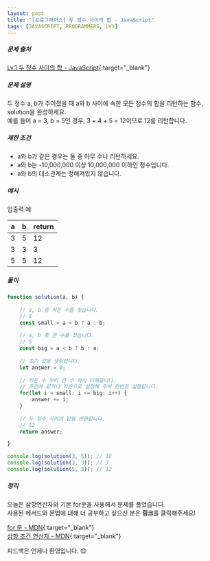 ```yaml
---
layout: post
title: "[프로그래머스] 두 정수 사이의 합 - JavaScript"
tags: [JAVASCRIPT, PROGRAMMERS, LV1]
---
```

##### 문제 출처
[Lv.1 두 정수 사이의 합 - JavaScript](https://programmers.co.kr/learn/courses/30/lessons/12912?language=javascript){:target="_blank"}

##### 문제 설명
두 정수 a, b가 주어졌을 때 a와 b 사이에 속한 모든 정수의 합을 리턴하는 함수, solution을 완성하세요.<br />
예를 들어 a = 3, b = 5인 경우, 3 + 4 + 5 = 12이므로 12를 리턴합니다.

##### 제한 조건
* a와 b가 같은 경우는 둘 중 아무 수나 리턴하세요.
* a와 b는 -10,000,000 이상 10,000,000 이하인 정수입니다.
* a와 b의 대소관계는 정해져있지 않습니다.

##### 예시
입출력 예

|a|b|return|
|---|---|---|
|3|5|12|
|3|3|3|
|5|5|12|

##### 풀이
```javascript
function solution(a, b) {
    
    // a, b 중 작은 수를 찾습니다.
    // 3
    const small = a < b ? a : b;
    
    // a, b 중 큰 수를 찾습니다.
    // 5
    const big = a < b ? b : a;
    
    // 초기 값을 셋팅합니다.
    let answer = 0;
    
    // 작은 수 부터 큰 수 까지 더해줍니다.
    // 조건에 같거나 작은으로 설정해 주어 한번은 실행됩니다.
    for(let i = small; i <= big; i++) {
        answer += i;
    }
        
    // 두 정수 사이의 합을 반환합니다.
    // 12
    return answer;

}

console.log(solution(3, 5)); // 12
console.log(solution(3, 3)); // 3
console.log(solution(5, 3)); // 12
```

##### 정리
오늘은 삼항연산자와 기본 for문을 사용해서 문제를 풀었습니다.<br />
사용된 메서드와 문법에 대해 더 공부하고 싶으신 분은 **링크**를 클릭해주세요!

[for 문 - MDN](https://developer.mozilla.org/ko/docs/Web/JavaScript/Reference/Statements/for){:target="_blank"}<br />
[삼항 조건 연산자 - MDN](https://developer.mozilla.org/ko/docs/Web/JavaScript/Reference/Operators/Conditional_Operator){:target="_blank"}

피드백은 언제나 환영입니다. 😊
